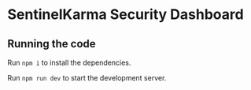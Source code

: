 
  # SentinelKarma Security Dashboard


  ## Running the code

  Run `npm i` to install the dependencies.

  Run `npm run dev` to start the development server.
  